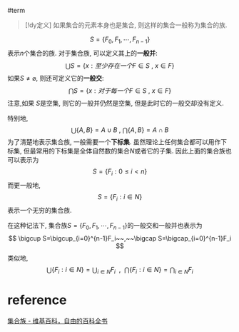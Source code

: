 #term 


> [!dy定义] 
> 如果集合的元素本身也是集合, 则这样的集合一般称为集合的族.

$$S=\{F_{0},F_{1},\cdots,F_{n-1}\}$$
表示$n$个集合的族.
对于集合族, 可以定义其上的**一般并**:
$$
\bigcup S=  \{x:至少存在一个F\in  S~,~x\in  F\}
$$
如果$S\neq \varnothing$, 则还可定义它的**一般交**:
$$
\bigcap S= \{x:对于每一个F\in  S~,~x\in  F\}  
$$
注意,如果 $S$是空集, 则它的一般并仍然是空集, 但是此时它的一般交却没有定义.

特别地,
$$
\bigcup  \{A,B\}=A\cup  B~,~\bigcap \{A,B\}=A\cap  B
$$
为了清楚地表示集合族, 一般需要一个**下标集**.
虽然理论上任何集合都可以用作下标集, 但最常用的下标集是全体自然数的集合$N$或者它的子集.
因此上面的集合族也可以表示为
$$
S= \{F_i:0\leq  i<n\}
$$
而更一般地,
$$
S= \{F_i:i\in  N\}
$$
表示一个无穷的集合族.

在这种记法下, 集合族$S= \{F_{0},F_{1},\cdots,F_{n-1}\}$的一般交和一般并也表示为
$$
\bigcup S=\bigcup_{i=0}^{n-1}F_i~~,~~\bigcap S=\bigcap_{i=0}^{n-1}F_i
$$
类似地,
$$
\bigcup \{F_i:i\in  N\}=\bigcup_{i\in  N}F_i~~,~~\bigcap \{F_i:i\in  N\}=\bigcap_{i\in  N}F_i
$$




# reference
[集合族 - 维基百科，自由的百科全书](https://zh.wikipedia.org/wiki/%E9%9B%86%E5%90%88%E6%97%8F)

